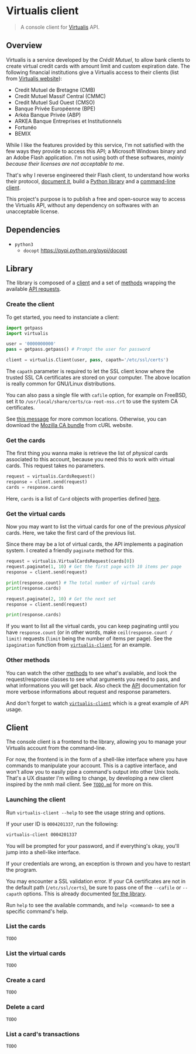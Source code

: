 Virtualis client
================

> A console client for [Virtualis] API.

[Virtualis]: http://www.service-virtualis.com/

Overview
--------

Virtualis is a service developed by the *Crédit Mutuel*, to allow bank
clients to create virtual credit cards with amount limit and custom
expiration date. The following financial institutions give a Virtualis
access to their clients (list from [Virtualis website][list]):

[list]: http://www.service-virtualis.com/virtualis/paiement_nomade.htm

* Credit Mutuel de Bretagne (CMB)
* Credit Mutuel Massif Central (CMMC)
* Credit Mutuel Sud Ouest (CMSO)
* Banque Privée Européenne (BPE)
* Arkéa Banque Privée (ABP)
* ARKEA Banque Entreprises et Institutionnels
* Fortunéo
* BEMIX

While I like the features provided by this service, I'm not satisfied
with the few ways they provide to access this API; a Microsoft Windows
binary and an Adobe Flash application. I'm not using both of these
softwares, *mainly because their licenses are not acceptable to me*.

That's why I reverse engineered their Flash client, to understand how
works their protocol, [document it](api.md), build a [Python
library](virtualis) and a [command-line client](virtualis-client).

This project's purpose is to publish a free and open-source way to
access the Virtualis API, without any dependency on softwares with an
unacceptable license.

Dependencies
------------

* `python3`
  * `docopt` <https://pypi.python.org/pypi/docopt>

Library
-------

The library is composed of a [client](virtualis/client.py) and a set of
[methods](virtualis/methods) wrapping the available [API requests](api.md).

### Create the client

To get started, you need to instanciate a client:

```python
import getpass
import virtualis

user = '0000000000'
pass = getpass.getpass() # Prompt the user for password

client = virtualis.Client(user, pass, capath='/etc/ssl/certs')
```

The `capath` parameter is required to let the SSL client know where the
trusted SSL CA certificates are stored on your computer. The above
location is really common for GNU/Linux distributions.

You can also pass a single file with `cafile` option, for example on
FreeBSD, set it to `/usr/local/share/certs/ca-root-nss.crt` to use the
system CA certificates.

See [this message](http://bugs.python.org/issue13655#msg192601) for more
common locations. Otherwise, you can download the [Mozilla CA bundle]
from cURL website.

[Mozilla CA bundle]: http://curl.haxx.se/docs/caextract.html

### Get the cards

The first thing you wanna make is retrieve the list of *physical* cards
associated to this account, because you need this to work with virtual
cards. This request takes no parameters.

```python
request = virtualis.CardsRequest()
response = client.send(request)
cards = response.cards
```

Here, `cards` is a list of `Card` objects with properties defined
[here](virtualis/methods/cards.py).

### Get the virtual cards

Now you may want to list the virtual cards for one of the previous
*physical* cards. Here, we take the first card of the previous list.

Since there may be a lot of virtual cards, the API implements a
pagination system. I created a friendly `paginate` method for this.

```python
request = virtualis.VirtualCardsRequest(cards[0])
request.paginate(1, 10) # Get the first page with 10 items per page
response = client.send(request)

print(response.count) # The total number of virtual cards
print(response.cards)

request.paginate(2, 10) # Get the next set
response = client.send(request)

print(response.cards)
```

If you want to list all the virtual cards, you can keep paginating until
you have `response.count` (or in other words, make `ceil(response.count /
limit)` requests (`limit` being the number of items per page). See the
`ipagination` function from [`virtualis-client`](virtualis-client) for
an example.

### Other methods

You can watch the other [methods](virtualis/methods) to see what's
available, and look the request/response classes to see what arguments
you need to pass, and what informations you will get back. Also check
the [API](api.md) documentation for more verbose informations about
request and response parameters.

And don't forget to watch [`virtualis-client`](virtualis-client) which
is a great example of API usage.

Client
------

The console client is a frontend to the library, allowing you to manage
your Virtualis account from the command-line.

For now, the frontend is in the form of a shell-like interface where you
have commands to manipulate your account. This is a captive interface,
and won't allow you to easily pipe a command's output into other Unix
tools. That's a UX disaster I'm willing to change, by developing a new
client inspired by the nmh mail client. See [`TODO.md`](TODO.md) for
more on this.

### Launching the client

Run `virtualis-client --help` to see the usage string and options.

If your user ID is `0004201337`, run the following:

```sh
virtualis-client 0004201337
```

You will be prompted for your password, and if everything's okay, you'll
jump into a shell-like interface.

If your credentials are wrong, an exception is thrown and you have to
restart the program.

You may encounter a SSL validation error. If your CA certificates are
not in the default path (`/etc/ssl/certs`), be sure to pass one of the
`--cafile` or `--capath` options. This is already documented [for the
library](#create-the-client).

Run `help` to see the available commands, and `help <command>` to see a
specific command's help.

### List the cards

`TODO`

### List the virtual cards

`TODO`

### Create a card

`TODO`

### Delete a card

`TODO`

### List a card's transactions

`TODO`
